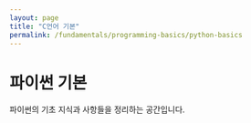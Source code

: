 ```yaml
---
layout: page
title: "C언어 기본"
permalink: /fundamentals/programming-basics/python-basics
---
```


# 파이썬 기본

파이썬의 기초 지식과 사항들을 정리하는 공간입니다.

